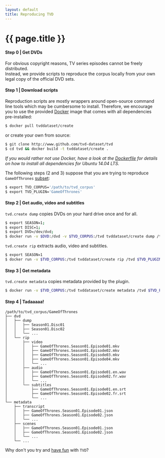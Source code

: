 ```yaml
---
layout: default
title: Reproducing TVD
---
```


# {{ page.title }}

#### Step 0 | Get DVDs

For obvious copyright reasons, TV series episodes cannot be freely distributed.  
Instead, we provide scripts to reproduce the corpus locally from your own legal copy of the official DVD sets.

#### Step 1 | Download scripts

Reproduction scripts are mostly wrappers around open-source command line tools which may be cumbersome to install. Therefore, we encourage you to use the provided [Docker](http://www.docker.io) image that comes with all dependencies pre-installed:

```bash
$ docker pull tvddataset/create
```

or create your own from source:

```bash
$ git clone http://www.github.com/tvd-dataset/tvd
$ cd tvd && docker build -t tvddataset/create .
```

*If you would rather not use Docker, have a look at the [Dockerfile](https://github.com/tvd-dataset/tvd/blob/master/Dockerfile) for details on how to install all dependencies for Ubuntu 14.04 LTS.*


The following steps (2 and 3) suppose that you are trying to reproduce `GameOfThrones` [subset](/plugins): 

```bash
$ export TVD_CORPUS='/path/to/tvd_corpus'
$ export TVD_PLUGIN='GameOfThrones'
```

#### Step 2 | Get audio, video and subtitles

`tvd.create dump` copies DVDs on your hard drive once and for all.

```bash
$ export SEASON=1; 
$ export DISC=1;
$ export DVD=/dev/dvd;
$ docker run -v $DVD:/dvd -v $TVD_CORPUS:/tvd tvddataset/create dump /tvd $TVD_PLUGIN $SEASON $DISC
```

`tvd.create rip` extracts audio, video and subtitles.

```bash
$ export SEASON=1
$ docker run -v $TVD_CORPUS:/tvd tvddataset/create rip /tvd $TVD_PLUGIN $SEASON
```

#### Step 3 | Get metadata

`tvd.create metadata` copies metadata provided by the plugin.

```bash
$ docker run -v $TVD_CORPUS:/tvd tvddataset/create metadata /tvd $TVD_PLUGIN
```

#### Step 4 | Tadaaaaa!

```
/path/to/tvd_corpus/GameOfThrones
├── dvd
│   ├── dump
│   │   ├── Season01.Disc01
│   │   ├── Season01.Disc02
│   │   └── ...
│   └── rip
│       ├── video
│       │   ├── GameOfThrones.Season01.Episode01.mkv
│       │   ├── GameOfThrones.Season01.Episode02.mkv
│       │   ├── GameOfThrones.Season01.Episode03.mkv
│       │   ├── GameOfThrones.Season01.Episode04.mkv
│       │   └── ...
│       ├── audio
│       │   ├── GameOfThrones.Season01.Episode01.en.wav
│       │   ├── GameOfThrones.Season01.Episode02.fr.wav
│       │   └── ...
│       └── subtitles
│           ├── GameOfThrones.Season01.Episode01.en.srt
│           ├── GameOfThrones.Season01.Episode02.fr.srt
│           └── ...
└── metadata
    ├── transcript
    │   ├── GameOfThrones.Season01.Episode01.json
    │   ├── GameOfThrones.Season01.Episode02.json
    │   └── ...
    ├── scenes
    │   ├── GameOfThrones.Season01.Episode01.json
    │   ├── GameOfThrones.Season01.Episode02.json
    │   └── ...
    └── ...
```

Why don't you try and [have fun](/use) with `TVD`?